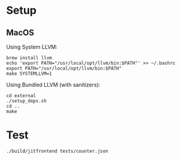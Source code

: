 # Setup
## MacOS

Using System LLVM:
```
brew install llvm
echo 'export PATH="/usr/local/opt/llvm/bin:$PATH"' >> ~/.bashrc
export PATH="/usr/local/opt/llvm/bin:$PATH"
make SYSTEMLLVM=1
```

Using Bundled LLVM (with sanitizers):
```
cd external
./setup_deps.sh
cd ..
make
```

# Test
```
./build/jitfrontend tests/counter.json
```
